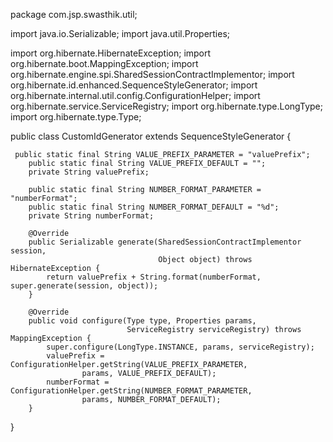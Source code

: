 package com.jsp.swasthik.util;

import java.io.Serializable;
import java.util.Properties;

import org.hibernate.HibernateException;
import org.hibernate.boot.MappingException;
import org.hibernate.engine.spi.SharedSessionContractImplementor;
import org.hibernate.id.enhanced.SequenceStyleGenerator;
import org.hibernate.internal.util.config.ConfigurationHelper;
import org.hibernate.service.ServiceRegistry;
import org.hibernate.type.LongType;
import org.hibernate.type.Type;

public class CustomIdGenerator extends SequenceStyleGenerator {
	
	 public static final String VALUE_PREFIX_PARAMETER = "valuePrefix";
	    public static final String VALUE_PREFIX_DEFAULT = "";
	    private String valuePrefix;

	    public static final String NUMBER_FORMAT_PARAMETER = "numberFormat";
	    public static final String NUMBER_FORMAT_DEFAULT = "%d";
	    private String numberFormat;

	    @Override
	    public Serializable generate(SharedSessionContractImplementor session,
	                                 Object object) throws HibernateException {
	        return valuePrefix + String.format(numberFormat, super.generate(session, object));
	    }

	    @Override
	    public void configure(Type type, Properties params,
	                          ServiceRegistry serviceRegistry) throws MappingException {
	        super.configure(LongType.INSTANCE, params, serviceRegistry);
	        valuePrefix = ConfigurationHelper.getString(VALUE_PREFIX_PARAMETER,
	                params, VALUE_PREFIX_DEFAULT);
	        numberFormat = ConfigurationHelper.getString(NUMBER_FORMAT_PARAMETER,
	                params, NUMBER_FORMAT_DEFAULT);
	    }

}
